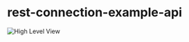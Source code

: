 # rest-connection-example-api


![High Level View](https://user-images.githubusercontent.com/20268654/206889677-ee6ecbda-ef26-4593-9388-44e7d10f869c.png)
